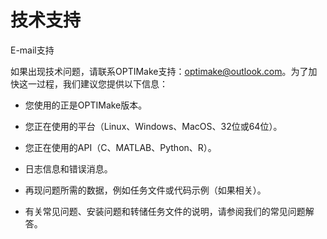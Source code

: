 # 技术支持

E-mail支持

如果出现技术问题，请联系OPTIMake支持：optimake@outlook.com。为了加快这一过程，我们建议您提供以下信息：

+ 您使用的正是OPTIMake版本。

+ 您正在使用的平台（Linux、Windows、MacOS、32位或64位）。

+ 您正在使用的API（C、MATLAB、Python、R）。

+ 日志信息和错误消息。

+ 再现问题所需的数据，例如任务文件或代码示例（如果相关）。

+ 有关常见问题、安装问题和转储任务文件的说明，请参阅我们的常见问题解答。
